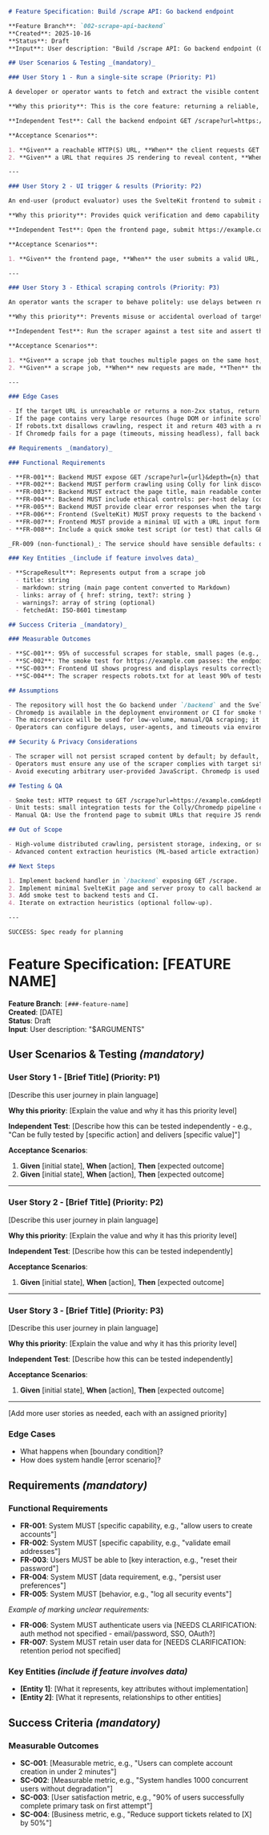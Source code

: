 ```markdown
# Feature Specification: Build /scrape API: Go backend endpoint

**Feature Branch**: `002-scrape-api-backend`
**Created**: 2025-10-16
**Status**: Draft
**Input**: User description: "Build /scrape API: Go backend endpoint (GET /scrape?url=...&depth=1) using Colly for crawl, Chromedp for JS render, GoQuery for extraction—output ScrapeResult JSON (markdown, title, links). Add ethical delays/user-agent rotation. Proxy via SvelteKit +page.server.ts to a basic +page.svelte UI (shadcn form for URL input, progress indicator, results table/pre). Include quick smoke test: Assert valid JSON on example.com."

## User Scenarios & Testing _(mandatory)_

### User Story 1 - Run a single-site scrape (Priority: P1)

A developer or operator wants to fetch and extract the visible content of a single URL (including JS-rendered content) and receive a structured JSON response suitable for downstream processing or display.

**Why this priority**: This is the core feature: returning a reliable, structured ScrapeResult for a single URL enables all higher-level uses (preview, indexing, transformation).

**Independent Test**: Call the backend endpoint GET /scrape?url=https://example.com&depth=1 and verify the response is valid ScrapeResult JSON containing a title, markdown content, and an array of discovered links.

**Acceptance Scenarios**:

1. **Given** a reachable HTTP(S) URL, **When** the client requests GET /scrape?url={url}&depth=1, **Then** the service returns 200 with a JSON body matching the ScrapeResult schema (title, markdown, links).
2. **Given** a URL that requires JS rendering to reveal content, **When** requested, **Then** the service uses headless rendering (Chromedp) to include rendered DOM text in the markdown output.

---

### User Story 2 - UI trigger & results (Priority: P2)

An end-user (product evaluator) uses the SvelteKit frontend to submit a URL and watch progress; when complete, they can view and copy the scraped markdown and see links in a table.

**Why this priority**: Provides quick verification and demo capability for the backend API; useful for manual QA and stakeholders.

**Independent Test**: Open the frontend page, submit https://example.com, observe progress indicator, and verify result table and markdown output render correctly.

**Acceptance Scenarios**:

1. **Given** the frontend page, **When** the user submits a valid URL, **Then** the UI shows an in-progress state and then displays the ScrapeResult JSON rendered as markdown and a table of links when complete.

---

### User Story 3 - Ethical scraping controls (Priority: P3)

An operator wants the scraper to behave politely: use delays between requests, rotate user-agents, and respect robots.txt where applicable.

**Why this priority**: Prevents misuse or accidental overload of target sites and aligns with good-citizen scraping practices.

**Independent Test**: Run the scraper against a test site and assert that the request headers vary (user-agent rotation) and that per-host crawl delays are applied (observed timestamps between requests).

**Acceptance Scenarios**:

1. **Given** a scrape job that touches multiple pages on the same host, **When** the crawler is running, **Then** the crawler inserts a configurable delay between requests to the same host.
2. **Given** a scrape job, **When** new requests are made, **Then** the outgoing requests cycle through a configurable list of user-agent strings.

---

### Edge Cases

- If the target URL is unreachable or returns a non-2xx status, return a 4xx/5xx response with a clear error message and no ScrapeResult body.
- If the page contains very large resources (huge DOM or infinite scroll), apply a time and depth limit and return a partial result plus a warning in the response.
- If robots.txt disallows crawling, respect it and return 403 with a reason unless an operator override is explicitly set (assumption: default is to respect robots.txt).
- If Chromedp fails for a page (timeouts, missing headless), fall back to Colly's static fetch and include a warning flag in the response.

## Requirements _(mandatory)_

### Functional Requirements

- **FR-001**: Backend MUST expose GET /scrape?url={url}&depth={n} that accepts a URL and optional depth (default 1).
- **FR-002**: Backend MUST perform crawling using Colly for link discovery up to the requested depth and use Chromedp for pages that require JS rendering.
- **FR-003**: Backend MUST extract the page title, main readable content converted to Markdown, and outbound links (absolute URLs) and return them as a ScrapeResult JSON object.
- **FR-004**: Backend MUST include ethical controls: per-host delay (configurable), user-agent rotation (configurable list), and respect for robots.txt by default.
- **FR-005**: Backend MUST provide clear error responses when the target is unreachable, disallowed, or when scraping fails.
- **FR-006**: Frontend (SvelteKit) MUST proxy requests to the backend via a server-side handler (+page.server.ts) to avoid exposing backend endpoints directly to client origin policies.
- **FR-007**: Frontend MUST provide a minimal UI with a URL input form (shadcn-svelte), a progress indicator, and a results area showing markdown and links in a table.
- **FR-008**: Include a quick smoke test script (or test) that calls GET /scrape?url=https://example.com&depth=1 and asserts the response is valid JSON matching the ScrapeResult schema.

_FR-009 (non-functional)_: The service should have sensible defaults: depth=1, per-host delay=2s, user-agent rotation list of at least 3 common browser strings, Chromedp timeout=10s, overall request timeout=30s.

### Key Entities _(include if feature involves data)_

- **ScrapeResult**: Represents output from a scrape job
  - title: string
  - markdown: string (main page content converted to Markdown)
  - links: array of { href: string, text?: string }
  - warnings?: array of string (optional)
  - fetchedAt: ISO-8601 timestamp

## Success Criteria _(mandatory)_

### Measurable Outcomes

- **SC-001**: 95% of successful scrapes for stable, small pages (e.g., example.com) return a ScrapeResult within 10 seconds.
- **SC-002**: The smoke test for https://example.com passes: the endpoint returns valid JSON containing a non-empty title and markdown and at least one link.
- **SC-003**: Frontend UI shows progress and displays results correctly for at least the primary flow in manual testing by a QA user.
- **SC-004**: The scraper respects robots.txt for at least 90% of tested domains by default (where robots.txt is present and parseable).

## Assumptions

- The repository will host the Go backend under `/backend` and the SvelteKit frontend under `/frontend` (consistent with current monorepo layout).
- Chromedp is available in the deployment environment or CI for smoke tests; if not, tests will use a non-JS-rendered fallback.
- The microservice will be used for low-volume, manual/QA scraping; it is not intended for large-scale crawling without additional rate-limiting and infrastructure.
- Operators can configure delays, user-agents, and timeouts via environment variables or a simple config file.

## Security & Privacy Considerations

- The scraper will not persist scraped content by default; by default, results are returned in-memory in the response.
- Operators must ensure any use of the scraper complies with target site terms-of-service and legal restrictions; the feature includes ethical defaults (robots.txt respect, delays) but does not enforce legal compliance.
- Avoid executing arbitrary user-provided JavaScript. Chromedp is used to render DOM but the service will not execute user-supplied scripts.

## Testing & QA

- Smoke test: HTTP request to GET /scrape?url=https://example.com&depth=1 must return HTTP 200 with valid ScrapeResult JSON (title, markdown, links array).
- Unit tests: small integration tests for the Colly/Chromedp pipeline can be included under `/backend/tests`.
- Manual QA: Use the frontend page to submit URLs that require JS rendering (simple SPA pages) and verify markdown output.

## Out of Scope

- High-volume distributed crawling, persistent storage, indexing, or scheduling of crawl jobs.
- Advanced content extraction heuristics (ML-based article extraction) beyond converting visible DOM text into markdown.

## Next Steps

1. Implement backend handler in `/backend` exposing GET /scrape.
2. Implement minimal SvelteKit page and server proxy to call backend and render results.
3. Add smoke test to backend tests and CI.
4. Iterate on extraction heuristics (optional follow-up).

---

SUCCESS: Spec ready for planning
```

# Feature Specification: [FEATURE NAME]

**Feature Branch**: `[###-feature-name]`  
**Created**: [DATE]  
**Status**: Draft  
**Input**: User description: "$ARGUMENTS"

## User Scenarios & Testing _(mandatory)_

<!--
  IMPORTANT: User stories should be PRIORITIZED as user journeys ordered by importance.
  Each user story/journey must be INDEPENDENTLY TESTABLE - meaning if you implement just ONE of them,
  you should still have a viable MVP (Minimum Viable Product) that delivers value.

  Assign priorities (P1, P2, P3, etc.) to each story, where P1 is the most critical.
  Think of each story as a standalone slice of functionality that can be:
  - Developed independently
  - Tested independently
  - Deployed independently
  - Demonstrated to users independently
-->

### User Story 1 - [Brief Title] (Priority: P1)

[Describe this user journey in plain language]

**Why this priority**: [Explain the value and why it has this priority level]

**Independent Test**: [Describe how this can be tested independently - e.g., "Can be fully tested by [specific action] and delivers [specific value]"]

**Acceptance Scenarios**:

1. **Given** [initial state], **When** [action], **Then** [expected outcome]
2. **Given** [initial state], **When** [action], **Then** [expected outcome]

---

### User Story 2 - [Brief Title] (Priority: P2)

[Describe this user journey in plain language]

**Why this priority**: [Explain the value and why it has this priority level]

**Independent Test**: [Describe how this can be tested independently]

**Acceptance Scenarios**:

1. **Given** [initial state], **When** [action], **Then** [expected outcome]

---

### User Story 3 - [Brief Title] (Priority: P3)

[Describe this user journey in plain language]

**Why this priority**: [Explain the value and why it has this priority level]

**Independent Test**: [Describe how this can be tested independently]

**Acceptance Scenarios**:

1. **Given** [initial state], **When** [action], **Then** [expected outcome]

---

[Add more user stories as needed, each with an assigned priority]

### Edge Cases

<!--
  ACTION REQUIRED: The content in this section represents placeholders.
  Fill them out with the right edge cases.
-->

- What happens when [boundary condition]?
- How does system handle [error scenario]?

## Requirements _(mandatory)_

<!--
  ACTION REQUIRED: The content in this section represents placeholders.
  Fill them out with the right functional requirements.
-->

### Functional Requirements

- **FR-001**: System MUST [specific capability, e.g., "allow users to create accounts"]
- **FR-002**: System MUST [specific capability, e.g., "validate email addresses"]
- **FR-003**: Users MUST be able to [key interaction, e.g., "reset their password"]
- **FR-004**: System MUST [data requirement, e.g., "persist user preferences"]
- **FR-005**: System MUST [behavior, e.g., "log all security events"]

_Example of marking unclear requirements:_

- **FR-006**: System MUST authenticate users via [NEEDS CLARIFICATION: auth method not specified - email/password, SSO, OAuth?]
- **FR-007**: System MUST retain user data for [NEEDS CLARIFICATION: retention period not specified]

### Key Entities _(include if feature involves data)_

- **[Entity 1]**: [What it represents, key attributes without implementation]
- **[Entity 2]**: [What it represents, relationships to other entities]

## Success Criteria _(mandatory)_

<!--
  ACTION REQUIRED: Define measurable success criteria.
  These must be technology-agnostic and measurable.
-->

### Measurable Outcomes

- **SC-001**: [Measurable metric, e.g., "Users can complete account creation in under 2 minutes"]
- **SC-002**: [Measurable metric, e.g., "System handles 1000 concurrent users without degradation"]
- **SC-003**: [User satisfaction metric, e.g., "90% of users successfully complete primary task on first attempt"]
- **SC-004**: [Business metric, e.g., "Reduce support tickets related to [X] by 50%"]
